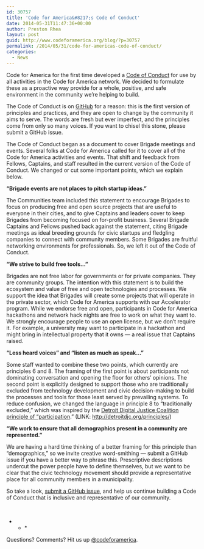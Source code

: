 ```yaml
---
id: 30757
title: 'Code for America&#8217;s Code of Conduct'
date: 2014-05-31T11:47:36+00:00
author: Preston Rhea
layout: post
guid: http://www.codeforamerica.org/blog/?p=30757
permalink: /2014/05/31/code-for-americas-code-of-conduct/
categories:
  - News
---
```

Code for America for the first time developed a <a href="https://github.com/codeforamerica/codeofconduct" target="_blank">Code of Conduct</a> for use by all activities in the Code for America network. We decided to formulate these as a proactive way provide for a whole, positive, and safe environment in the community we&#8217;re helping to build.

The Code of Conduct is on <a href="https://github.com/codeforamerica/codeofconduct" target="_blank">GitHub</a> for a reason: this is the first version of principles and practices, and they are open to change by the community it aims to serve. The words are fresh but ever imperfect, and the principles come from only so many voices. If you want to chisel this stone, please submit a GitHub issue.

The Code of Conduct began as a document to cover Brigade meetings and events. Several folks at Code for America called for it to cover all of the Code for America activities and events. That shift and feedback from Fellows, Captains, and staff resulted in the current version of the Code of Conduct. We changed or cut some important points, which we explain below.

**&#8220;Brigade events are not places to pitch startup ideas.&#8221;**
  
The Communities team included this statement to encourage Brigades to focus on producing free and open source projects that are useful to everyone in their cities, and to give Captains and leaders cover to keep Brigades from becoming focused on for-profit business. Several Brigade Captains and Fellows pushed back against the statement, citing Brigade meetings as ideal breeding grounds for civic startups and fledgling companies to connect with community members. Some Brigades are fruitful networking environments for professionals. So, we left it out of the Code of Conduct.

**&#8220;We strive to build free tools&#8230;&#8221;**
  
Brigades are not free labor for governments or for private companies. They are community groups. The intention with this statement is to build the ecosystem and value of free and open technologies and processes. We support the idea that Brigades will create some projects that will operate in the private sector, which Code for America supports with our Accelerator program. While we endorse free and open, participants in Code for America hackathons and network hack nights are free to work on what they want to. We strongly encourage people to use an open license, but we don&#8217;t require it. For example, a university may want to participate in a hackathon and might bring in intellectual property that it owns &#8212; a real issue that Captains raised.

**&#8220;Less heard voices&#8221; and &#8220;listen as much as speak&#8230;&#8221;**
  
Some staff wanted to combine these two points, which currently are principles 6 and 8. The framing of the first point is about participants not dominating conversation and opening the floor for others&#8217; opinions. The second point is explicitly designed to support those who are traditionally excluded from technology development and civic decision-making to build the processes and tools for those least served by prevailing systems. To reduce confusion, we changed the language in principle 8 to &#8220;traditionally excluded,&#8221; which was inspired by the [Detroit Digital Justice Coalition principle of &#8220;participation](http://detroitdjc.org/principles/ "Detroit Digital Justice Coalition principles").&#8221; (LINK: http://detroitdjc.org/principles/)

**&#8220;We work to ensure that all demographics present in a community are represented.&#8221;**
  
We are having a hard time thinking of a better framing for this principle than &#8220;demographics,&#8221; so we invite creative word-smithing &#8212; submit a GitHub issue if you have a better way to phrase this. Prescriptive descriptions undercut the power people have to define themselves, but we want to be clear that the civic technology movement should provide a representative place for all community members in a municipality.

So take a look, <a href="https://github.com/codeforamerica/codeofconduct" target="_blank">submit a GitHub issue</a>, and help us continue building a Code of Conduct that is inclusive and representative of our community.
  
&nbsp;

* * *&nbsp;</p> 

Questions? Comments? Hit us up <a href="http://twitter.com/codeforamerica" target="_blank">@codeforamerica</a>.